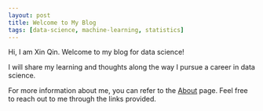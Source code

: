 ```yaml
---
layout: post
title: Welcome to My Blog
tags: [data-science, machine-learning, statistics]
---
```


Hi, I am Xin Qin. Welcome to my blog for data science!

I will share my learning and thoughts along the way I pursue a career in data science.

For more information about me, you can refer to the [About](https://xinqin-ds.github.io/about/) page. Feel free to reach out to me through the links provided.
